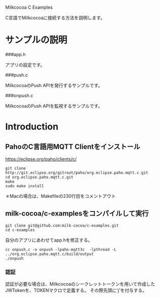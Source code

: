 Milkcocoa C Examples

C言語でMilkcocoaに接続する方法を説明します。

# サンプルの説明

###app.h

アプリの設定です。

###push.c

MilkcocoaのPush APIを発行するサンプルです。

###onpush.c

MilkcocoaのPush APIを監視するサンプルです。


# Introduction


## PahoのC言語用MQTT Clientをインストール

https://eclipse.org/paho/clients/c/


```
git clone http://git.eclipse.org/gitroot/paho/org.eclipse.paho.mqtt.c.git
cd org.eclipse.paho.mqtt.c.git
make
sudo make install
```

＊Macの場合は、Makefileの230行目をコメントアウト


## milk-cocoa/c-examplesをコンパイルして実行

```
git clone git@github.com:milk-cocoa/c-examples.git
cd c-examples
```

自分のアプリにあわせてapp.hを修正する。

```
cc onpush.c -o onpush -lpaho-mqtt3c  -lpthread -L ../org.eclipse.paho.mqtt.c/build/output
./onpush
```

### 認証

認証が必要な場合は、Milkcocoaのシークレットトークンを用いて作成したJWTokenを、TOKENマクロで定義する。
その際先頭に'j'を付与する。


